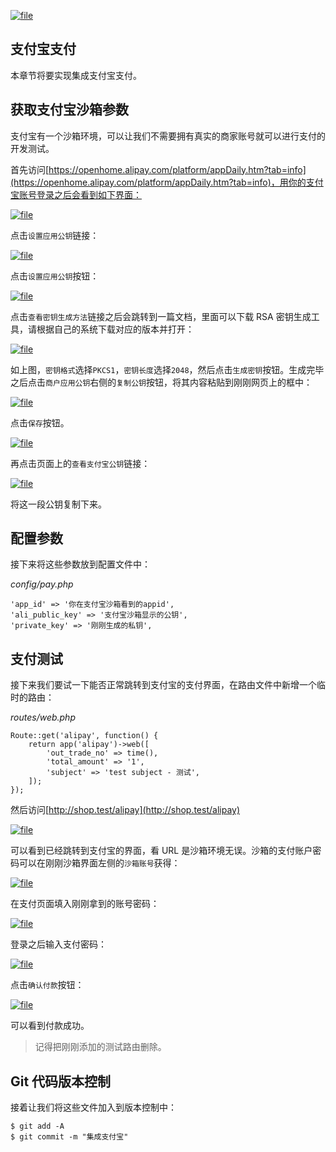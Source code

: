 [![](https://iocaffcdn.phphub.org/uploads/images/201806/13/1/YEKw607ATt.png?imageView2/2/w/1240/h/0 "file")](https://iocaffcdn.phphub.org/uploads/images/201806/13/1/YEKw607ATt.png?imageView2/2/w/1240/h/0)

## 支付宝支付

本章节将要实现集成支付宝支付。

## 获取支付宝沙箱参数

支付宝有一个沙箱环境，可以让我们不需要拥有真实的商家账号就可以进行支付的开发测试。

首先访问[https://openhome.alipay.com/platform/appDaily.htm?tab=info](https://openhome.alipay.com/platform/appDaily.htm?tab=info)，用你的支付宝账号登录之后会看到如下界面：

[![](https://iocaffcdn.phphub.org/uploads/images/201804/19/5320/Vb9YEX3NXW.png?imageView2/2/w/1240/h/0 "file")](https://iocaffcdn.phphub.org/uploads/images/201804/19/5320/Vb9YEX3NXW.png?imageView2/2/w/1240/h/0)

点击`设置应用公钥`链接：

[![](https://iocaffcdn.phphub.org/uploads/images/201804/19/5320/rApVWqwFAe.png?imageView2/2/w/1240/h/0 "file")](https://iocaffcdn.phphub.org/uploads/images/201804/19/5320/rApVWqwFAe.png?imageView2/2/w/1240/h/0)

点击`设置应用公钥`按钮：

[![](https://iocaffcdn.phphub.org/uploads/images/201804/19/5320/bSLZx7mU3Z.png?imageView2/2/w/1240/h/0 "file")](https://iocaffcdn.phphub.org/uploads/images/201804/19/5320/bSLZx7mU3Z.png?imageView2/2/w/1240/h/0)

点击`查看密钥生成方法`链接之后会跳转到一篇文档，里面可以下载 RSA 密钥生成工具，请根据自己的系统下载对应的版本并打开：

[![](https://iocaffcdn.phphub.org/uploads/images/201804/19/5320/J6K9Qtq20u.png?imageView2/2/w/1240/h/0 "file")](https://iocaffcdn.phphub.org/uploads/images/201804/19/5320/J6K9Qtq20u.png?imageView2/2/w/1240/h/0)

如上图，`密钥格式`选择`PKCS1`，`密钥长度`选择`2048`，然后点击`生成密钥`按钮。生成完毕之后点击`商户应用公钥`右侧的`复制公钥`按钮，将其内容粘贴到刚刚网页上的框中：

[![](https://iocaffcdn.phphub.org/uploads/images/201804/19/5320/Rh2LgGG98x.png?imageView2/2/w/1240/h/0 "file")](https://iocaffcdn.phphub.org/uploads/images/201804/19/5320/Rh2LgGG98x.png?imageView2/2/w/1240/h/0)

点击`保存`按钮。

[![](https://iocaffcdn.phphub.org/uploads/images/201804/19/5320/mJRCp2Pknm.png?imageView2/2/w/1240/h/0 "file")](https://iocaffcdn.phphub.org/uploads/images/201804/19/5320/mJRCp2Pknm.png?imageView2/2/w/1240/h/0)

再点击页面上的`查看支付宝公钥`链接：

[![](https://iocaffcdn.phphub.org/uploads/images/201804/19/5320/n16bbQoJPW.png?imageView2/2/w/1240/h/0 "file")](https://iocaffcdn.phphub.org/uploads/images/201804/19/5320/n16bbQoJPW.png?imageView2/2/w/1240/h/0)

将这一段公钥复制下来。

## 配置参数

接下来将这些参数放到配置文件中：

_config/pay.php_

```
'app_id' => '你在支付宝沙箱看到的appid',
'ali_public_key' => '支付宝沙箱显示的公钥',
'private_key' => '刚刚生成的私钥',
```

## 支付测试

接下来我们要试一下能否正常跳转到支付宝的支付界面，在路由文件中新增一个临时的路由：

_routes/web.php_

```
Route::get('alipay', function() {
    return app('alipay')->web([
        'out_trade_no' => time(),
        'total_amount' => '1',
        'subject' => 'test subject - 测试',
    ]);
});
```

然后访问[http://shop.test/alipay](http://shop.test/alipay)

[![](https://iocaffcdn.phphub.org/uploads/images/201804/19/5320/ZB8mP8EjIy.png?imageView2/2/w/1240/h/0 "file")](https://iocaffcdn.phphub.org/uploads/images/201804/19/5320/ZB8mP8EjIy.png?imageView2/2/w/1240/h/0)

可以看到已经跳转到支付宝的界面，看 URL 是沙箱环境无误。沙箱的支付账户密码可以在刚刚沙箱界面左侧的`沙箱账号`获得：

[![](https://iocaffcdn.phphub.org/uploads/images/201804/19/5320/er31mySfV9.png?imageView2/2/w/1240/h/0 "file")](https://iocaffcdn.phphub.org/uploads/images/201804/19/5320/er31mySfV9.png?imageView2/2/w/1240/h/0)

在支付页面填入刚刚拿到的账号密码：

[![](https://iocaffcdn.phphub.org/uploads/images/201804/19/5320/9zriYwUF9B.png?imageView2/2/w/1240/h/0 "file")](https://iocaffcdn.phphub.org/uploads/images/201804/19/5320/9zriYwUF9B.png?imageView2/2/w/1240/h/0)

登录之后输入支付密码：

[![](https://iocaffcdn.phphub.org/uploads/images/201804/19/5320/Q8jZbueG5E.png?imageView2/2/w/1240/h/0 "file")](https://iocaffcdn.phphub.org/uploads/images/201804/19/5320/Q8jZbueG5E.png?imageView2/2/w/1240/h/0)

点击`确认付款`按钮：

[![](https://iocaffcdn.phphub.org/uploads/images/201804/19/5320/WretqUCRAX.png?imageView2/2/w/1240/h/0 "file")](https://iocaffcdn.phphub.org/uploads/images/201804/19/5320/WretqUCRAX.png?imageView2/2/w/1240/h/0)

可以看到付款成功。

> 记得把刚刚添加的测试路由删除。

## Git 代码版本控制

接着让我们将这些文件加入到版本控制中：

```
$ git add -A
$ git commit -m "集成支付宝"
```



